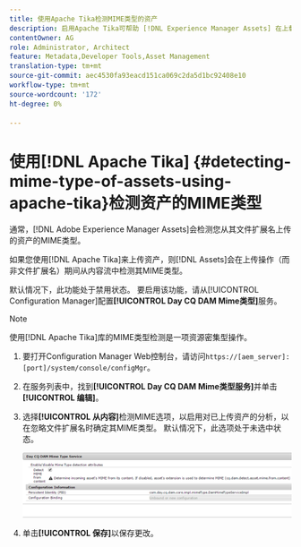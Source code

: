 ```yaml
---
title: 使用Apache Tika检测MIME类型的资产
description: 启用Apache Tika可帮助 [!DNL Experience Manager Assets] 在上载操作（而非文件扩展名）期间检测内容流中的MIME类型资产。
contentOwner: AG
role: Administrator, Architect
feature: Metadata,Developer Tools,Asset Management
translation-type: tm+mt
source-git-commit: aec4530fa93eacd151ca069c2da5d1bc92408e10
workflow-type: tm+mt
source-wordcount: '172'
ht-degree: 0%

---
```



# 使用[!DNL Apache Tika] {#detecting-mime-type-of-assets-using-apache-tika}检测资产的MIME类型

通常，[!DNL Adobe Experience Manager Assets]会检测您从其文件扩展名上传的资产的MIME类型。

如果您使用[!DNL Apache Tika]来上传资产，则[!DNL Assets]会在上传操作（而非文件扩展名）期间从内容流中检测其MIME类型。

默认情况下，此功能处于禁用状态。 要启用该功能，请从[!UICONTROL Configuration Manager]配置&#x200B;**[!UICONTROL Day CQ DAM Mime类型]**&#x200B;服务。

>[!NOTE]
>
>使用[!DNL Apache Tika]库的MIME类型检测是一项资源密集型操作。

1. 要打开Configuration Manager Web控制台，请访问`https://[aem_server]:[port]/system/console/configMgr`。

1. 在服务列表中，找到&#x200B;**[!UICONTROL Day CQ DAM Mime类型服务]**&#x200B;并单击&#x200B;**[!UICONTROL 编辑]**。

1. 选择&#x200B;**[!UICONTROL 从内容]**&#x200B;检测MIME选项，以启用对已上传资产的分析，以在忽略文件扩展名时确定其MIME类型。 默认情况下，此选项处于未选中状态。

   ![chlimage_1-333](assets/chlimage_1-333.png)

1. 单击&#x200B;**[!UICONTROL 保存]**&#x200B;以保存更改。
